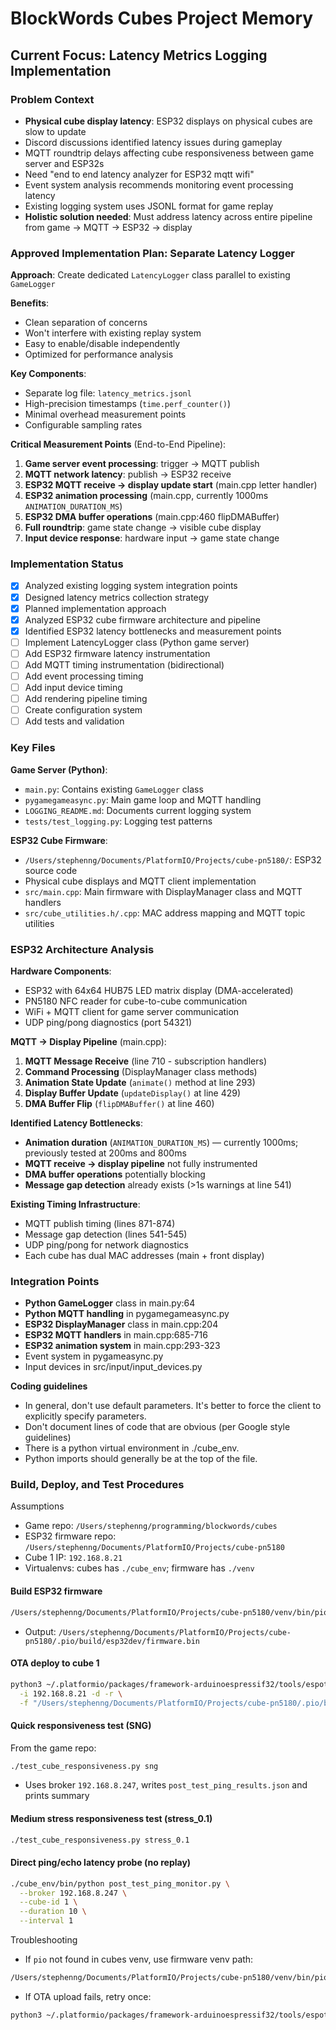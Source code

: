 # BlockWords Cubes Project Memory

## Current Focus: Latency Metrics Logging Implementation

### Problem Context
- **Physical cube display latency**: ESP32 displays on physical cubes are slow to update
- Discord discussions identified latency issues during gameplay
- MQTT roundtrip delays affecting cube responsiveness between game server and ESP32s
- Need "end to end latency analyzer for ESP32 mqtt wifi"
- Event system analysis recommends monitoring event processing latency
- Existing logging system uses JSONL format for game replay
- **Holistic solution needed**: Must address latency across entire pipeline from game → MQTT → ESP32 → display

### Approved Implementation Plan: Separate Latency Logger

**Approach**: Create dedicated `LatencyLogger` class parallel to existing `GameLogger`

**Benefits**:
- Clean separation of concerns
- Won't interfere with existing replay system  
- Easy to enable/disable independently
- Optimized for performance analysis

**Key Components**:
- Separate log file: `latency_metrics.jsonl`
- High-precision timestamps (`time.perf_counter()`)
- Minimal overhead measurement points
- Configurable sampling rates

**Critical Measurement Points** (End-to-End Pipeline):
1. **Game server event processing**: trigger → MQTT publish
2. **MQTT network latency**: publish → ESP32 receive  
3. **ESP32 MQTT receive → display update start** (main.cpp letter handler)
4. **ESP32 animation processing** (main.cpp, currently 1000ms `ANIMATION_DURATION_MS`)
5. **ESP32 DMA buffer operations** (main.cpp:460 flipDMABuffer)
6. **Full roundtrip**: game state change → visible cube display
7. **Input device response**: hardware input → game state change

### Implementation Status
- [x] Analyzed existing logging system integration points
- [x] Designed latency metrics collection strategy  
- [x] Planned implementation approach
- [x] Analyzed ESP32 cube firmware architecture and pipeline
- [x] Identified ESP32 latency bottlenecks and measurement points
- [ ] Implement LatencyLogger class (Python game server)
- [ ] Add ESP32 firmware latency instrumentation 
- [ ] Add MQTT timing instrumentation (bidirectional)
- [ ] Add event processing timing
- [ ] Add input device timing
- [ ] Add rendering pipeline timing
- [ ] Create configuration system
- [ ] Add tests and validation

### Key Files
**Game Server (Python)**:
- `main.py`: Contains existing `GameLogger` class
- `pygamegameasync.py`: Main game loop and MQTT handling
- `LOGGING_README.md`: Documents current logging system
- `tests/test_logging.py`: Logging test patterns

**ESP32 Cube Firmware**:
- `/Users/stephenng/Documents/PlatformIO/Projects/cube-pn5180/`: ESP32 source code
- Physical cube displays and MQTT client implementation
- `src/main.cpp`: Main firmware with DisplayManager class and MQTT handlers
- `src/cube_utilities.h/.cpp`: MAC address mapping and MQTT topic utilities

### ESP32 Architecture Analysis

**Hardware Components**:
- ESP32 with 64x64 HUB75 LED matrix display (DMA-accelerated)
- PN5180 NFC reader for cube-to-cube communication
- WiFi + MQTT client for game server communication
- UDP ping/pong diagnostics (port 54321)

**MQTT → Display Pipeline** (main.cpp):
1. **MQTT Message Receive** (line 710 - subscription handlers)
2. **Command Processing** (DisplayManager class methods)
3. **Animation State Update** (`animate()` method at line 293)
4. **Display Buffer Update** (`updateDisplay()` at line 429)  
5. **DMA Buffer Flip** (`flipDMABuffer()` at line 460)

**Identified Latency Bottlenecks**:
- **Animation duration** (`ANIMATION_DURATION_MS`) — currently 1000ms; previously tested at 200ms and 800ms
- **MQTT receive → display pipeline** not fully instrumented
- **DMA buffer operations** potentially blocking
- **Message gap detection** already exists (>1s warnings at line 541)

**Existing Timing Infrastructure**:
- MQTT publish timing (lines 871-874)
- Message gap detection (lines 541-545)  
- UDP ping/pong for network diagnostics
- Each cube has dual MAC addresses (main + front display)

### Integration Points
- **Python GameLogger** class in main.py:64
- **Python MQTT handling** in pygamegameasync.py
- **ESP32 DisplayManager** class in main.cpp:204
- **ESP32 MQTT handlers** in main.cpp:685-716
- **ESP32 animation system** in main.cpp:293-323
- Event system in pygameasync.py  
- Input devices in src/input/input_devices.py

**Coding guidelines**
- In general, don't use default parameters. It's better to force the client to explicitly specify parameters.
- Don't document lines of code that are obvious (per Google style guidelines)
- There is a python virtual environment in ./cube_env.
- Python imports should generally be at the top of the file.

### Build, Deploy, and Test Procedures

Assumptions
- Game repo: `/Users/stephenng/programming/blockwords/cubes`
- ESP32 firmware repo: `/Users/stephenng/Documents/PlatformIO/Projects/cube-pn5180`
- Cube 1 IP: `192.168.8.21`
- Virtualenvs: cubes has `./cube_env`; firmware has `./venv`

#### Build ESP32 firmware
```bash
/Users/stephenng/Documents/PlatformIO/Projects/cube-pn5180/venv/bin/pio run -e esp32dev
```
- Output: `/Users/stephenng/Documents/PlatformIO/Projects/cube-pn5180/.pio/build/esp32dev/firmware.bin`

#### OTA deploy to cube 1
```bash
python3 ~/.platformio/packages/framework-arduinoespressif32/tools/espota.py \
  -i 192.168.8.21 -d -r \
  -f "/Users/stephenng/Documents/PlatformIO/Projects/cube-pn5180/.pio/build/esp32dev/firmware.bin"
```

#### Quick responsiveness test (SNG)
From the game repo:
```bash
./test_cube_responsiveness.py sng
```
- Uses broker `192.168.8.247`, writes `post_test_ping_results.json` and prints summary

#### Medium stress responsiveness test (stress_0.1)
```bash
./test_cube_responsiveness.py stress_0.1
```

#### Direct ping/echo latency probe (no replay)
```bash
./cube_env/bin/python post_test_ping_monitor.py \
  --broker 192.168.8.247 \
  --cube-id 1 \
  --duration 10 \
  --interval 1
```

Troubleshooting
- If `pio` not found in cubes venv, use firmware venv path:
```bash
/Users/stephenng/Documents/PlatformIO/Projects/cube-pn5180/venv/bin/pio --version
```
- If OTA upload fails, retry once:
```bash
python3 ~/.platformio/packages/framework-arduinoespressif32/tools/espota.py -i 192.168.8.21 -d -r -f "/Users/stephenng/Documents/PlatformIO/Projects/cube-pn5180/.pio/build/esp32dev/firmware.bin"
```